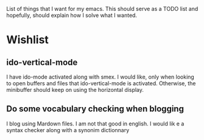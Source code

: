 List of things that I want for my emacs. This should serve as a TODO list and hopefully, should explain how I solve what I wanted.

# Wishlist #

## ido-vertical-mode ##

I have ido-mode activated along with smex. I would like, only when looking to open buffers and files that ido-vertical-mode is activated. Otherwise, the minibuffer should keep on using the horizontal display.

## Do some vocabulary checking when blogging ##

I blog using Mardown files. I am not that good in english. I would lik e a syntax checker along with a synonim dictionnary



